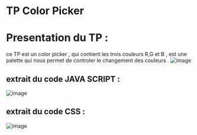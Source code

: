 # TP Color Picker
# Presentation du TP :
ce TP est un color picker , qui contient les trois couleurs R,G et B , est une palette qui nous permet de controler le changement des couleurs .
![image](https://user-images.githubusercontent.com/46229189/57970104-d9433500-796c-11e9-893f-6faaf95beacc.png)

## extrait du code JAVA SCRIPT :
![image](https://user-images.githubusercontent.com/46229189/57970122-0d1e5a80-796d-11e9-8fad-ffa3936beb6b.png)

## extrait du code CSS :
![image](https://user-images.githubusercontent.com/46229189/57970146-7736ff80-796d-11e9-8150-598e22b936f4.png)

